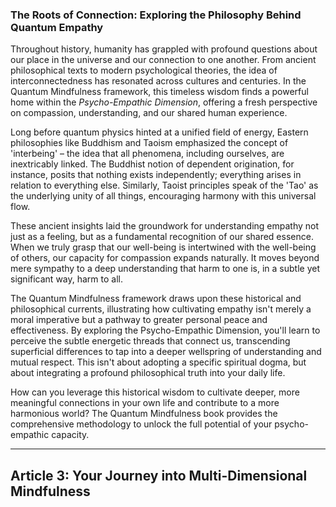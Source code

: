### The Roots of Connection: Exploring the Philosophy Behind Quantum Empathy
Throughout history, humanity has grappled with profound questions about our place in the universe and our connection to one another. From ancient philosophical texts to modern psychological theories, the idea of interconnectedness has resonated across cultures and centuries. In the Quantum Mindfulness framework, this timeless wisdom finds a powerful home within the *Psycho-Empathic Dimension*, offering a fresh perspective on compassion, understanding, and our shared human experience.

Long before quantum physics hinted at a unified field of energy, Eastern philosophies like Buddhism and Taoism emphasized the concept of 'interbeing' – the idea that all phenomena, including ourselves, are inextricably linked. The Buddhist notion of dependent origination, for instance, posits that nothing exists independently; everything arises in relation to everything else. Similarly, Taoist principles speak of the 'Tao' as the underlying unity of all things, encouraging harmony with this universal flow.

These ancient insights laid the groundwork for understanding empathy not just as a feeling, but as a fundamental recognition of our shared essence. When we truly grasp that our well-being is intertwined with the well-being of others, our capacity for compassion expands naturally. It moves beyond mere sympathy to a deep understanding that harm to one is, in a subtle yet significant way, harm to all.

The Quantum Mindfulness framework draws upon these historical and philosophical currents, illustrating how cultivating empathy isn't merely a moral imperative but a pathway to greater personal peace and effectiveness. By exploring the Psycho-Empathic Dimension, you'll learn to perceive the subtle energetic threads that connect us, transcending superficial differences to tap into a deeper wellspring of understanding and mutual respect. This isn't about adopting a specific spiritual dogma, but about integrating a profound philosophical truth into your daily life.

How can you leverage this historical wisdom to cultivate deeper, more meaningful connections in your own life and contribute to a more harmonious world? The Quantum Mindfulness book provides the comprehensive methodology to unlock the full potential of your psycho-empathic capacity.

---

## Article 3: Your Journey into Multi-Dimensional Mindfulness